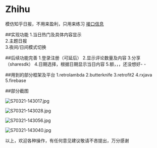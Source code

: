 # Zhihu
模仿知乎日报，不用来盈利，只用来练习
[接口信息](https://github.com/izzyleung/ZhihuDailyPurify/wiki/知乎日报-API-分析)

##实现功能
1.当日热门及具体内容显示<br>
2.主题日报<br>
3.夜间/日间模式切换<br>

##后续功能完善
1.登录注册（可延后）
2.显示评论数量及内容
3.分享（sharesdk）
4.日期选择，根据日期显示当日内容
5.额，，，还没想好- -


##用到的部分框架及平台
1.retrolambda
2.butterknife
3.retrofit2
4.rxjava
5.firebase

##部分截图

![S70321-143017.jpg](http://upload-images.jianshu.io/upload_images/1987727-8806224078fea45f.jpg?imageMogr2/auto-orient/strip%7CimageView2/2/w/1240)


![S70321-143028.jpg](http://upload-images.jianshu.io/upload_images/1987727-101050babc097fd1.jpg?imageMogr2/auto-orient/strip%7CimageView2/2/w/1240)


![S70321-143056.jpg](http://upload-images.jianshu.io/upload_images/1987727-162e0a3cb5a2b4fa.jpg?imageMogr2/auto-orient/strip%7CimageView2/2/w/1240)


![S70321-143040.jpg](http://upload-images.jianshu.io/upload_images/1987727-f73f976b0840e033.jpg?imageMogr2/auto-orient/strip%7CimageView2/2/w/1240)

以上，欢迎各种操作，有任何意见建议敬请不吝提出，万分感谢
